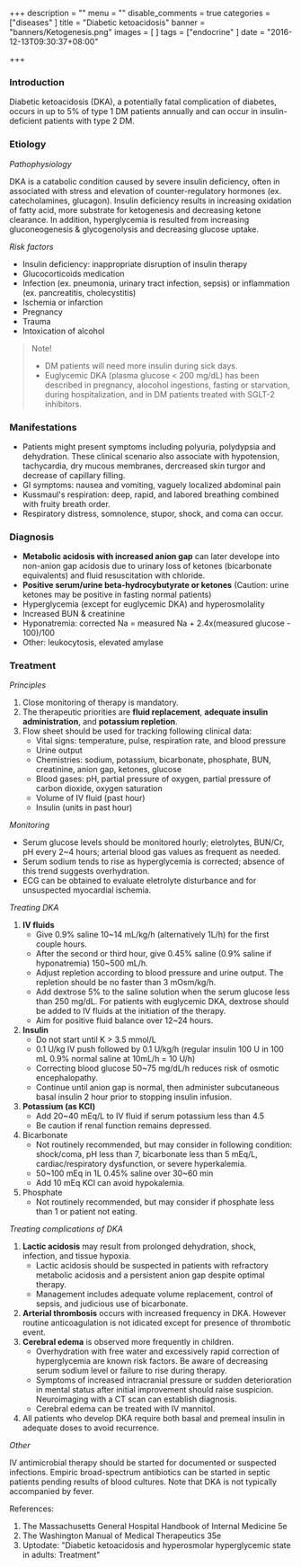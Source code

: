 +++
description = ""
menu = ""
disable_comments = true
categories = ["diseases"
]
title = "Diabetic ketoacidosis"
banner = "banners/Ketogenesis.png"
images = [
]
tags = ["endocrine"
]
date = "2016-12-13T09:30:37+08:00"

+++
### Introduction
Diabetic ketoacidosis (DKA), a potentially fatal complication of diabetes, occurs in up to 5% of type 1 DM patients annually and can occur in insulin-deficient patients with type 2 DM.

### Etiology
_Pathophysiology_

DKA is a catabolic condition caused by severe insulin deficiency, often in associated with stress and elevation of counter-regulatory hormones (ex. catecholamines, glucagon). Insulin deficiency results in increasing oxidation of fatty acid, more substrate for ketogenesis and decreasing ketone clearance. In addition, hyperglycemia is resulted from increasing gluconeogenesis & glycogenolysis and decreasing glucose uptake.

<!--more-->
_Risk factors_

- Insulin deficiency: inappropriate disruption of insulin therapy
- Glucocorticoids medication
- Infection (ex. pneumonia, urinary tract infection, sepsis) or inflammation (ex. pancreatitis, cholecystitis)
- Ischemia or infarction
- Pregnancy
- Trauma
- Intoxication of alcohol

> Note!
> 
> - DM patients will need more insulin during sick days.
> - Euglycemic DKA (plasma glucose < 200 mg/dL) has been described in pregnancy, alocohol ingestions, fasting or starvation, during hospitalization, and in DM patients treated with SGLT-2 inhibitors.

### Manifestations
- Patients might present symptoms including polyuria, polydypsia and dehydration. These clinical scenario also associate with hypotension, tachycardia, dry mucous membranes, dercreased skin turgor and decrease of capillary filling.
- GI symptoms: nausea and vomiting, vaguely localized abdominal pain
- Kussmaul's respiration: deep, rapid, and labored breathing combined with fruity breath order.
- Respiratory distress, somnolence, stupor, shock, and coma can occur.

### Diagnosis
- **Metabolic acidosis with increased anion gap** can later develope into non-anion gap acidosis due to urinary loss of ketones (bicarbonate equivalents) and fluid resuscitation with chloride.
- **Positive serum/urine beta-hydrocybutyrate or ketones** (Caution: urine ketones may be positive in fasting normal patients)
- Hyperglycemia (except for euglycemic DKA) and hyperosmolality
- Increased BUN & creatinine
- Hyponatremia: corrected Na = measured Na + 2.4x(measured glucose - 100)/100
- Other: leukocytosis, elevated amylase

### Treatment
_Principles_

1. Close monitoring of therapy is mandatory.
2. The therapeutic priorities are **fluid replacement**, **adequate insulin administration**, and **potassium repletion**.
3. Flow sheet should be used for tracking following clinical data:
    - Vital signs: temperature, pulse, respiration rate, and blood pressure
    - Urine output
    - Chemistries: sodium, potassium, bicarbonate, phosphate, BUN, creatinine, anion gap, ketones, glucose
    - Blood gases: pH, partial pressure of oxygen, partial pressure of carbon dioxide, oxygen saturation
    - Volume of IV fluid (past hour)
    - Insulin (units in past hour)

_Monitoring_

- Serum glucose levels should be monitored hourly; eletrolytes, BUN/Cr, pH every 2~4 hours; arterial blood gas values as frequent as needed.
- Serum sodium tends to rise as hyperglycemia is corrected; absence of this trend suggests overhydration.
- ECG can be obtained to evaluate eletrolyte disturbance and for unsuspected myocardial ischemia.

_Treating DKA_

1. **IV fluids**
    - Give 0.9% saline 10~14 mL/kg/h (alternatively 1L/h) for the first couple hours.
    - After the second or third hour, give 0.45% saline (0.9% saline if hyponatremia) 150~500 mL/h.
    - Adjust repletion according to blood pressure and urine output. The repletion should be no faster than 3 mOsm/kg/h.
    - Add dextrose 5% to the saline solution when the serum glucose less than 250 mg/dL. For patients with euglycemic DKA, dextrose should be added to IV fluids at the initiation of the therapy.
    - Aim for positive fluid balance over 12~24 hours.
2. **Insulin**
    - Do not start until K > 3.5 mmol/L
    - 0.1 U/kg IV push followed by 0.1 U/kg/h (regular insulin 100 U in 100 mL 0.9% normal saline at 10mL/h = 10 U/h)
    - Correcting blood glucose 50~75 mg/dL/h reduces risk of osmotic encephalopathy.
    - Continue until anion gap is normal, then administer subcutaneous basal insulin 2 hour prior to stopping insulin infusion.
3. **Potassium (as KCl)**
    - Add 20~40 mEq/L to IV fluid if serum potassium less than 4.5
    - Be caution if renal function remains depressed.
4. Bicarbonate
    - Not routinely recommended, but may consider in following condition: shock/coma, pH less than 7, bicarbonate less than 5 mEq/L, cardiac/respiratory dysfunction, or severe hyperkalemia.
    - 50~100 mEq in 1L 0.45% saline over 30~60 min
    - Add 10 mEq KCl can avoid hypokalemia.
5. Phosphate
    - Not routinely recommended, but may consider if phosphate less than 1 or patient not eating.

_Treating complications of DKA_

1. **Lactic acidosis** may result from prolonged dehydration, shock, infection, and tissue hypoxia. 
    - Lactic acidosis should be suspected in patients with refractory metabolic acidosis and a persistent anion gap despite optimal therapy.
    - Management includes adequate volume replacement, control of sepsis, and judicious use of bicarbonate.
2. **Arterial thrombosis** occurs with increased frequency in DKA. However routine anticoagulation is not idicated except for presence of thrombotic event.
3. **Cerebral edema** is observed more frequently in children.
    - Overhydration with free water and excessively rapid correction of hyperglycemia are known risk factors. Be aware of decreasing serum sodium level or failure to rise during therapy.
    - Symptoms of increased intracranial pressure or sudden deterioration in mental status after initial improvement should raise suspicion. Neuroimaging with a CT scan can establish diagnosis.
    - Cerebral edema can be treated with IV mannitol.
4. All patients who develop DKA require both basal and premeal insulin in adequate doses to avoid recurrence.

_Other_

IV antimicrobial therapy should be started for documented or suspected infections. Empiric broad-spectrum antibiotics can be started in septic patients pending results of blood cultures. Note that DKA is not typically accompanied by fever.


References:

1. The Massachusetts General Hospital Handbook of Internal Medicine 5e
2. The Washington Manual of Medical Therapeutics 35e
3. Uptodate: "Diabetic ketoacidosis and hyperosmolar hyperglycemic state in adults: Treatment"
